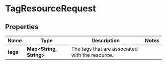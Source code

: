 

# TagResourceRequest


## Properties

| Name | Type | Description | Notes |
|------------ | ------------- | ------------- | -------------|
|**tags** | **Map&lt;String, String&gt;** |  The tags that are associated with the resource.  |  |



